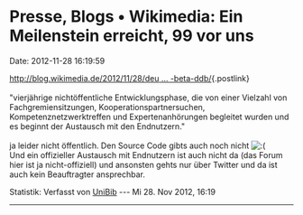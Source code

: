 Presse, Blogs • Wikimedia: Ein Meilenstein erreicht, 99 vor uns
===============================================================

Date: 2012-11-28 16:19:59

[http://blog.wikimedia.de/2012/11/28/deu \...
-beta-ddb/](http://blog.wikimedia.de/2012/11/28/deutsche-digitale-bibliothek-beta-ddb/){.postlink}\
\
\"vierjährige nichtöffentliche Entwicklungsphase, die von einer Vielzahl
von Fachgremiensitzungen, Kooperationspartnersuchen,
Kompetenznetzwerktreffen und Expertenanhörungen begleitet wurden und es
beginnt der Austausch mit den Endnutzern.\"\
\
ja leider nicht öffentlich. Den Source Code gibts auch noch nicht
![:(](http://ddb-forum.de/images/smilies/icon_e_sad.gif "Traurig")\
Und ein offizieller Austausch mit Endnutzern ist auch nicht da (das
Forum hier ist ja nicht-offiziell) und ansonsten gehts nur über Twitter
und da ist auch kein Beauftragter ansprechbar.

Statistik: Verfasst von
[UniBib](http://ddb-forum.de/memberlist.php?mode=viewprofile&u=100) ---
Mi 28. Nov 2012, 16:19

------------------------------------------------------------------------
